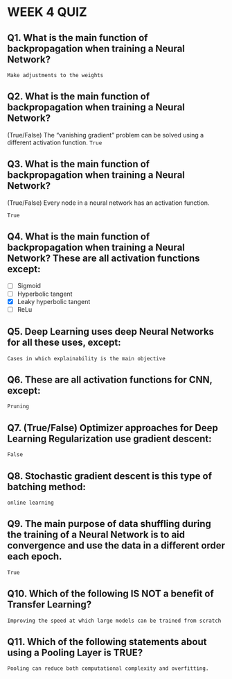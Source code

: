# WEEK 4 QUIZ

## Q1. What is the main function of backpropagation when training a Neural Network?
`Make adjustments to the weights`

## Q2. What is the main function of backpropagation when training a Neural Network?
(True/False) The “vanishing gradient” problem can be solved using a different activation function.
`True`

## Q3. What is the main function of backpropagation when training a Neural Network?
(True/False) Every node in a neural network has an activation function.

`True`

## Q4. What is the main function of backpropagation when training a Neural Network? These are all activation functions except:
- [ ] Sigmoid
- [ ] Hyperbolic tangent
- [X] Leaky hyperbolic tangent
- [ ] ReLu

## Q5. Deep Learning uses deep Neural Networks for all these uses, except:
`Cases in which explainability is the main objective`

## Q6. These are all activation functions for CNN, except:
`Pruning`

## Q7. (True/False) Optimizer approaches for Deep Learning Regularization use gradient descent:
`False`

## Q8. Stochastic gradient descent is this type of batching method:

`online learning`

## Q9. The main purpose of data shuffling during the training of a Neural Network is to aid convergence and use the data in a different order each epoch.
`True`

## Q10. Which of the following IS NOT a benefit of Transfer Learning?
`Improving the speed at which large models can be trained from scratch`

## Q11. Which of the following statements about using a Pooling Layer is TRUE?

`Pooling can reduce both computational complexity and overfitting.`
